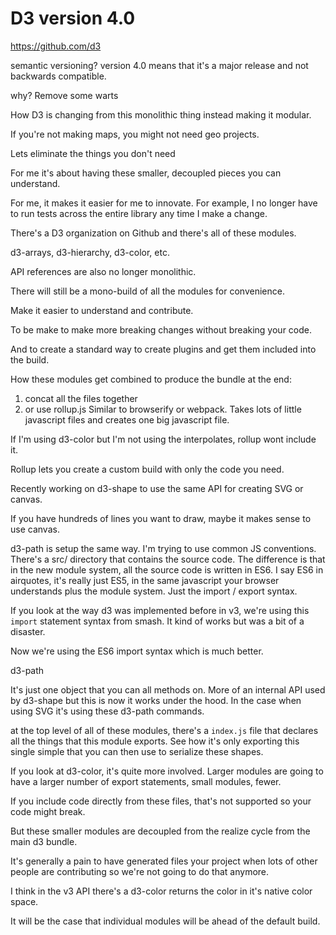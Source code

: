 # D3 version 4.0

https://github.com/d3

semantic versioning? version 4.0 means that it's a major release and not backwards compatible.

why? Remove some warts

How D3 is changing from this monolithic thing instead making it modular.

If you're not making maps, you might not need geo projects.

Lets eliminate the things you don't need

For me it's about having these smaller, decoupled pieces you can understand.

For me, it makes it easier for me to innovate. For example, I no longer have to run tests across the entire library any time I make a change.

There's a D3 organization on Github and there's all of these modules.

d3-arrays, d3-hierarchy, d3-color, etc.

API references are also no longer monolithic.

There will still be a mono-build of all the modules for convenience.

Make it easier to understand and contribute.

To be make to make more breaking changes without breaking your code.

And to create a standard way to create plugins and get them included into the build.

How these modules get combined to produce the bundle at the end:

1. concat all the files together
2. or use rollup.js Similar to browserify or webpack. Takes lots of little javascript files and creates one big javascript file. 

If I'm using d3-color but I'm not using the interpolates, rollup wont include it.

Rollup lets you create a custom build with only the code you need.

Recently working on d3-shape to use the same API for creating SVG or canvas.

If you have hundreds of lines you want to draw, maybe it makes sense to use canvas.

d3-path is setup the same way. I'm trying to use common JS conventions. There's a src/ directory that contains the source code. The difference is that in the new module system, all the source code is written in ES6. I say ES6 in airquotes, it's really just ES5, in the same javascript your browser understands plus the module system. Just the import / export syntax.

If you look at the way d3 was implemented before in v3, we're using this `import` statement syntax from smash. It kind of works but was a bit of a disaster.

Now we're using the ES6 import syntax which is much better.

d3-path

It's just one object that you can all methods on. More of an internal API used by d3-shape but this is now it works under the hood. In the case when using SVG it's using these d3-path commands.

at the top level of all of these modules, there's a `index.js` file that declares all the things that this module exports. See how it's only exporting this single simple that you can then use to serialize these shapes.

If you look at d3-color, it's quite more involved. Larger modules are going to have a larger number of export statements, small modules, fewer.

If you include code directly from these files, that's not supported so your code might break.

But these smaller modules are decoupled from the realize cycle from the main d3 bundle.

It's generally a pain to have generated files your project when lots of other people are contributing so we're not going to do that anymore.

I think in the v3 API there's a d3-color returns the color in it's native color space.

It will be the case that individual modules will be ahead of the default build.
